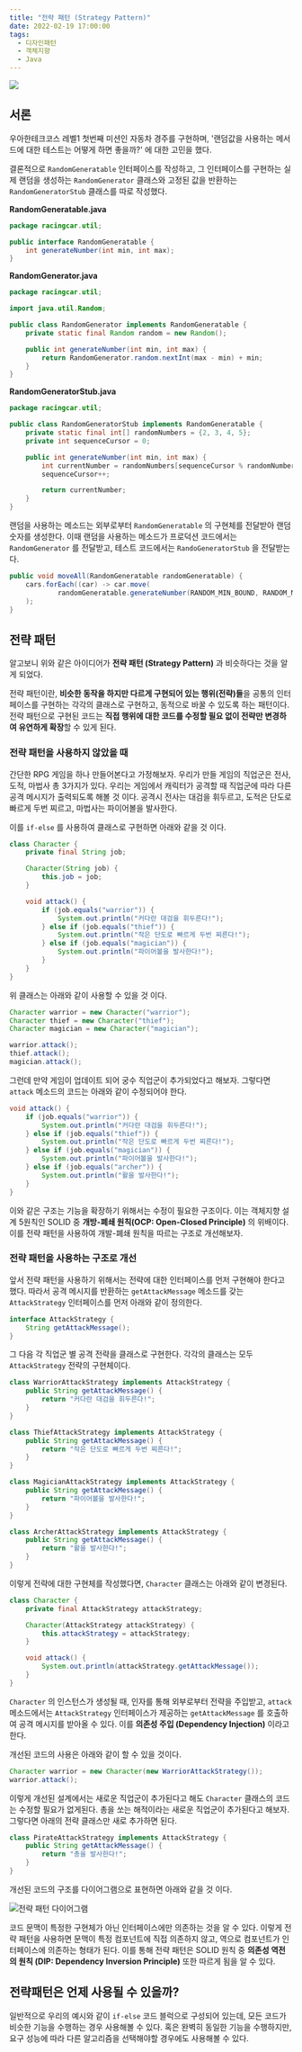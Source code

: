 ```yaml
---
title: "전략 패턴 (Strategy Pattern)"
date: 2022-02-19 17:00:00
tags:
  - 디자인패턴
  - 객체지향
  - Java
---
```


![](./thumbnail.jpeg)

## 서론

우아한테크코스 레벨1 첫번째 미션인 자동차 경주를 구현하며, '랜덤값을 사용하는 메서드에 대한 테스트는 어떻게 하면 좋을까?' 에 대한 고민을 했다.

결론적으로 `RandomGeneratable` 인터페이스를 작성하고, 그 인터페이스를 구현하는 실제 랜덤을 생성하는 `RandomGenerator` 클래스와 고정된 값을 반환하는 `RandomGeneratorStub` 클래스를 따로 작성했다.

**RandomGeneratable.java**

```java
package racingcar.util;

public interface RandomGeneratable {
    int generateNumber(int min, int max);
}

```

**RandomGenerator.java**

```java
package racingcar.util;

import java.util.Random;

public class RandomGenerator implements RandomGeneratable {
    private static final Random random = new Random();

    public int generateNumber(int min, int max) {
        return RandomGenerator.random.nextInt(max - min) + min;
    }
}

```

**RandomGeneratorStub.java**

```java
package racingcar.util;

public class RandomGeneratorStub implements RandomGeneratable {
    private static final int[] randomNumbers = {2, 3, 4, 5};
    private int sequenceCursor = 0;

    public int generateNumber(int min, int max) {
        int currentNumber = randomNumbers[sequenceCursor % randomNumbers.length];
        sequenceCursor++;

        return currentNumber;
    }
}
```

랜덤을 사용하는 메소드는 외부로부터 `RandomGeneratable` 의 구현체를 전달받아 랜덤 숫자를 생성한다. 이때 랜덤을 사용하는 메소드가 프로덕션 코드에서는 `RandomGenerator` 를 전달받고, 테스트 코드에서는 `RandoGeneratorStub` 을 전달받는다.

```java
public void moveAll(RandomGeneratable randomGeneratable) {
    cars.forEach((car) -> car.move(
            randomGeneratable.generateNumber(RANDOM_MIN_BOUND, RANDOM_MAX_BOUND))
    );
}
```

## 전략 패턴

알고보니 위와 같은 아이디어가 **전략 패턴 (Strategy Pattern)** 과 비슷하다는 것을 알게 되었다.

전략 패턴이란, **비슷한 동작을 하지만 다르게 구현되어 있는 행위(전략)들**을 공통의 인터페이스를 구현하는 각각의 클래스로 구현하고, 동적으로 바꿀 수 있도록 하는 패턴이다. 전략 패턴으로 구현된 코드는 **직접 행위에 대한 코드를 수정할 필요 없이 전략만 변경하여 유연하게 확장**할 수 있게 된다.

### 전략 패턴을 사용하지 않았을 때

간단한 RPG 게임을 하나 만들어본다고 가정해보자. 우리가 만들 게임의 직업군은 전사, 도적, 마법사 총 3가지가 있다. 우리는 게임에서 캐릭터가 공격할 때 직업군에 따라 다른 공격 메시지가 출력되도록 해볼 것 이다. 공격시 전사는 대검을 휘두르고, 도적은 단도로 빠르게 두번 찌르고, 마법사는 파이어볼을 발사한다.

이를 `if-else` 를 사용하여 클래스로 구현하면 아래와 같을 것 이다.

```java
class Character {
    private final String job;

    Character(String job) {
        this.job = job;
    }

    void attack() {
        if (job.equals("warrior")) {
            System.out.println("커다란 대검을 휘두른다!");
        } else if (job.equals("thief")) {
            System.out.println("작은 단도로 빠르게 두번 찌른다!");
        } else if (job.equals("magician")) {
            System.out.println("파이어볼을 발사한다!");
        }
    }
}
```

위 클래스는 아래와 같이 사용할 수 있을 것 이다.

```java
Character warrior = new Character("warrior");
Character thief = new Character("thief");
Character magician = new Character("magician");

warrior.attack();
thief.attack();
magician.attack();
```

그런데 만약 게임이 업데이트 되어 궁수 직업군이 추가되었다고 해보자. 그렇다면 `attack` 메소드의 코드는 아래와 같이 수정되어야 한다.

```java
void attack() {
    if (job.equals("warrior")) {
        System.out.println("커다란 대검을 휘두른다!");
    } else if (job.equals("thief")) {
        System.out.println("작은 단도로 빠르게 두번 찌른다!");
    } else if (job.equals("magician")) {
        System.out.println("파이어볼을 발사한다!");
    } else if (job.equals("archer")) {
        System.out.println("활을 발사한다!");
    }
}
```

이와 같은 구조는 기능을 확장하기 위해서는 수정이 필요한 구조이다. 이는 객체지향 설계 5원칙인 SOLID 중 **개방-폐쇄 원칙(OCP: Open-Closed Principle)** 의 위배이다. 이를 전략 패턴을 사용하여 개발-폐쇄 원칙을 따르는 구조로 개선해보자.

### 전략 패턴을 사용하는 구조로 개선

앞서 전략 패턴을 사용하기 위해서는 전략에 대한 인터페이스를 먼저 구현해야 한다고 했다. 따라서 공격 메시지를 반환하는 `getAttackMessage` 메소드를 갖는 `AttackStrategy` 인터페이스를 먼저 아래와 같이 정의한다.

```java
interface AttackStrategy {
    String getAttackMessage();
}
```

그 다음 각 직업군 별 공격 전략을 클래스로 구현한다. 각각의 클래스는 모두 `AttackStrategy` 전략의 구현체이다.

```java
class WarriorAttackStrategy implements AttackStrategy {
    public String getAttackMessage() {
        return "커다란 대검을 휘두른다!";
    }
}

class ThiefAttackStrategy implements AttackStrategy {
    public String getAttackMessage() {
        return "작은 단도로 빠르게 두번 찌른다!";
    }
}

class MagicianAttackStrategy implements AttackStrategy {
    public String getAttackMessage() {
        return "파이어볼을 발사한다!";
    }
}

class ArcherAttackStrategy implements AttackStrategy {
    public String getAttackMessage() {
        return "활을 발사한다!";
    }
}
```

이렇게 전략에 대한 구현체를 작성했다면, `Character` 클래스는 아래와 같이 변경된다.

```java
class Character {
    private final AttackStrategy attackStrategy;

    Character(AttackStrategy attackStrategy) {
        this.attackStrategy = attackStrategy;
    }

    void attack() {
        System.out.println(attackStrategy.getAttackMessage());
    }
}
```

`Character` 의 인스턴스가 생성될 때, 인자를 통해 외부로부터 전략을 주입받고, `attack` 메소드에서는 `AttackStrategy` 인터페이스가 제공하는 `getAttackMessage` 를 호출하여 공격 메시지를 받아올 수 있다. 이를 **의존성 주입 (Dependency Injection)** 이라고 한다.

개선된 코드의 사용은 아래와 같이 할 수 있을 것이다.

```java
Character warrior = new Character(new WarriorAttackStrategy());
warrior.attack();
```

이렇게 개선된 설계에서는 새로운 직업군이 추가된다고 해도 `Character` 클래스의 코드는 수정할 필요가 없게된다. 총을 쏘는 해적이라는 새로운 직업군이 추가된다고 해보자. 그렇다면 아래의 전략 클래스만 새로 추가하면 된다.

```java
class PirateAttackStrategy implements AttackStrategy {
    public String getAttackMessage() {
        return "총을 발사한다!";
    }
}
```

개선된 코드의 구조를 다이어그램으로 표현하면 아래와 같을 것 이다.

![전략 패턴 다이어그램](./strategy.png)

코드 문맥이 특정한 구현체가 아닌 인터페이스에만 의존하는 것을 알 수 있다. 이렇게 전략 패턴을 사용하면 문맥이 특정 컴포넌트에 직접 의존하지 않고, 역으로 컴포넌트가 인터페이스에 의존하는 형태가 된다. 이를 통해 전략 패턴은 SOLID 원칙 중 **의존성 역전의 원칙 (DIP: Dependency Inversion Principle)** 또한 따르게 됨을 알 수 있다.

## 전략패턴은 언제 사용될 수 있을까?

일반적으로 우리의 예시와 같이 `if-else` 코드 블럭으로 구성되어 있는데, 모든 코드가 비슷한 기능을 수행하는 경우 사용해볼 수 있다. 혹은 완벽히 동일한 기능을 수행하지만, 요구 성능에 따라 다른 알고리즘을 선택해야할 경우에도 사용해볼 수 있다.
